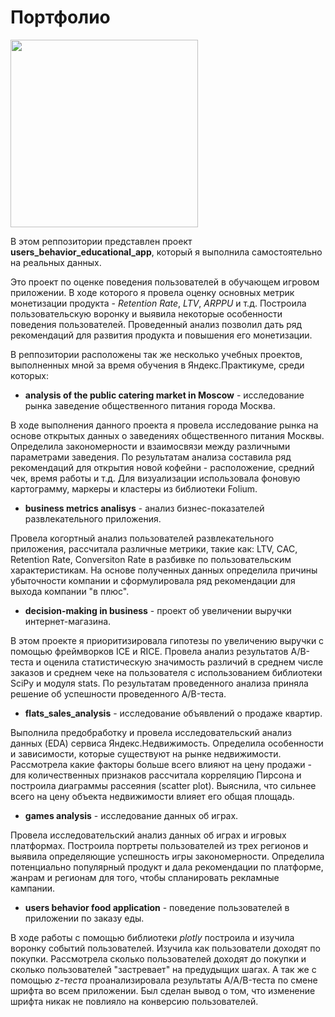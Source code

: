 # Портфолио

<p align="left">
      <img src="https://i.ibb.co/W3kML2Y/Portfolio.png", width="300">
</p>

В этом реппозитории представлен проект **users_behavior_educational_app**, который я выполнила самостоятельно на реальных данных. 

Это проект по оценке поведения пользователей в обучающем игровом приложении. В ходе которого я провела оценку основных метрик монетизации продукта - *Retention Rate*, *LTV*, *ARPPU* и т.д. Построила пользовательскую воронку и выявила некоторые особенности поведения пользователей. Проведенный анализ позволил дать ряд рекомендаций для развития продукта и повышения его монетизации. 

В реппозитории расположены так же несколько учебных проектов, выполненных мной за время обучения в Яндекс.Практикуме, среди которых:

* **analysis of the public catering market in Moscow** - исследование рынка заведение общественного питания города Москва.

В ходе выполнения данного проекта я провела исследование рынка на основе открытых данных о заведениях общественного питания Москвы. Определила закономерности и взаимосвязи между различными параметрами заведения. По результатам анализа составила ряд рекомендаций для открытия новой кофейни - расположение, средний чек, время работы и т.д. Для визуализации использовала фоновую картограмму, маркеры и кластеры из библиотеки Folium. 

* **business metrics analisys** - анализ бизнес-показателей развлекательного приложения.
  
Провела когортный анализ пользователей развлекательного приложения, рассчитала различные метрики, такие как: LTV, CAC, Retention Rate, Conversiton Rate в разбивке по пользовательским характеристикам. На основе полученных данных определила причины убыточности компании и сформулировала ряд рекомендации для выхода компании "в плюс".

* **decision-making in business** - проект об увеличении выручки интернет-магазина.

В этом проекте я приоритизировала гипотезы по увеличению выручки с помощью фреймворков ICE и RICE. Провела анализ результатов A/B-теста и оценила статистическую значимость различий в среднем числе заказов и среднем чеке на пользователя с использованием библиотеки SciPy и модуля stats. По результатам проведенного анализа приняла решение об успешности проведенного A/B-теста.

* **flats_sales_analysis** - исследование объявлений о продаже квартир.

Выполнила предобработку и провела исследовательский анализ данных (EDA) сервиса Яндекс.Недвижимость. Определила особенности и зависимости, которые существуют на рынке недвижимости. Рассмотрела какие факторы больше всего влияют на цену продажи - для количественных признаков рассчитала корреляцию Пирсона и построила диаграммы рассеяния (scatter plot). Выяснила, что сильнее всего на цену объекта недвижимости влияет его общая площадь.

* **games analysis** - исследование данных об играх.

Провела исследовательский анализ данных об играх и игровых платформах. Построила портреты пользователей из трех регионов и выявила определяющие успешность игры закономерности. Определила потенциально популярный продукт и дала рекомендации по платформе, жанрам и регионам для того, чтобы спланировать рекламные кампании.

* **users behavior food application** - поведение пользователей в приложении по заказу еды.

В ходе работы с помощью библиотеки *plotly* построила и изучила воронку событий пользователей. Изучила как пользователи доходят по покупки. Рассмотрела сколько пользователей доходят до покупки и сколько пользователей "застревает" на предудыщих шагах. А так же с помощью *z-теста* проанализировала результаты A/A/B-теста по смене шрифта во всем приложении. Был сделан вывод о том, что изменение шрифта никак не повлияло на конверсию пользователей.

